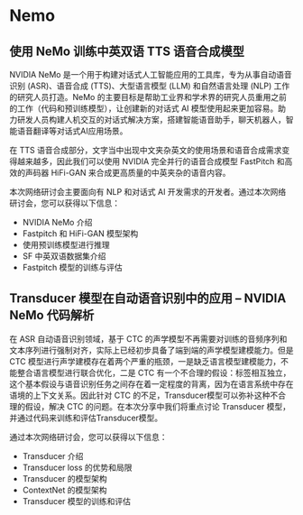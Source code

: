 # Nemo

## 使用 NeMo 训练中英双语 TTS 语音合成模型

NVIDIA NeMo 是一个用于构建对话式人工智能应用的工具库，专为从事自动语音识别 (ASR)、语音合成 (TTS)、大型语言模型 (LLM) 和自然语言处理 (NLP) 工作的研究人员打造。NeMo 的主要目标是帮助工业界和学术界的研究人员重用之前的工作（代码和预训练模型），让创建新的对话式 AI 模型使用起来更加容易。助力研发人员构建人机交互的对话式解决方案，搭建智能语音助手，聊天机器人，智能语音翻译等对话式AI应用场景。

在 TTS 语音合成部分，文字当中出现中文夹杂英文的使用场景和语音合成需求变得越来越多，因此我们可以使用 NVIDIA 完全并行的语音合成模型 FastPitch 和高效的声码器 HiFi-GAN 来合成更高质量的中英夹杂的语音内容。

本次网络研讨会主要面向有 NLP 和对话式 AI 开发需求的开发者。通过本次网络研讨会，您可以获得以下信息：

* NVIDIA NeMo 介绍
* Fastpitch 和 HiFi-GAN 模型架构
* 使用预训练模型进行推理
* SF 中英双语数据集介绍
* Fastpitch 模型的训练与评估

## Transducer 模型在自动语音识别中的应用 – NVIDIA NeMo 代码解析

在 ASR 自动语音识别领域，基于 CTC 的声学模型不再需要对训练的音频序列和文本序列进行强制对齐，实际上已经初步具备了端到端的声学模型建模能力。但是 CTC 模型进行声学建模存在着两个严重的瓶颈，一是缺乏语言模型建模能力，不能整合语言模型进行联合优化，二是 CTC 有一个不合理的假设：标签相互独立，这个基本假设与语音识别任务之间存在着一定程度的背离，因为在语言系统中存在语境的上下文关系。因此针对 CTC 的不足，Transducer模型可以弥补这种不合理的假设，解决 CTC 的问题。在本次分享中我们将重点讨论 Transducer 模型，并通过代码来训练和评估Transducer模型。

通过本次网络研讨会，您可以获得以下信息：

* Transducer 介绍
* Transducer loss 的优势和局限
* Transducer 的模型架构
* ContextNet 的模型架构
* Transducer 模型的训练和评估
